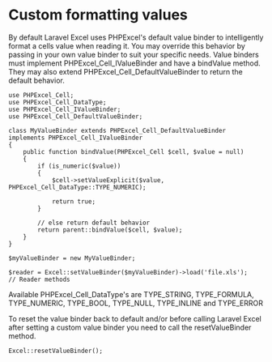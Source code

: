 # Custom formatting values

By default Laravel Excel uses PHPExcel's default value binder to intelligently format a cells value when reading it. You may override this behavior by passing in your own value binder to suit your specific needs. Value binders must implement PHPExcel_Cell_IValueBinder and have a bindValue method. They may also extend PHPExcel_Cell_DefaultValueBinder to return the default behavior.
    
    use PHPExcel_Cell;
    use PHPExcel_Cell_DataType;
    use PHPExcel_Cell_IValueBinder;
    use PHPExcel_Cell_DefaultValueBinder;

    class MyValueBinder extends PHPExcel_Cell_DefaultValueBinder implements PHPExcel_Cell_IValueBinder
    {
        public function bindValue(PHPExcel_Cell $cell, $value = null)
        {
            if (is_numeric($value))
            {
                $cell->setValueExplicit($value, PHPExcel_Cell_DataType::TYPE_NUMERIC);

                return true;
            }
            
            // else return default behavior
            return parent::bindValue($cell, $value);
        }
    }

    $myValueBinder = new MyValueBinder;

    $reader = Excel::setValueBinder($myValueBinder)->load('file.xls');
    // Reader methods

Available PHPExcel_Cell_DataType's are TYPE_STRING, TYPE_FORMULA, TYPE_NUMERIC, TYPE_BOOL, TYPE_NULL, TYPE_INLINE and TYPE_ERROR

To reset the value binder back to default and/or before calling Laravel Excel after setting a custom value binder you need to call the resetValueBinder method.

    Excel::resetValueBinder();